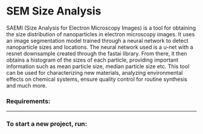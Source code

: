 # SEM Size Analysis

SAEMI (Size Analysis for Electron Microscopy Images) is a tool for obtaining the size distribution of nanoparticles in electron microscopy images. 
It uses an image segmentation model trained through a neural network to detect nanoparticle sizes and locations. The neural network used is a u-net
with a resnet downsample created through the fastai library. From there, it then obtains a histogram of the sizes of each particle, providing 
important information such as mean particle size, median particle size etc. This tool can be used for characterizing new materials, analyzing 
environmental effects on chemical systems, ensure quality control for routine synthesis and much more. 


### Requirements:
---------------



### To start a new project, run: